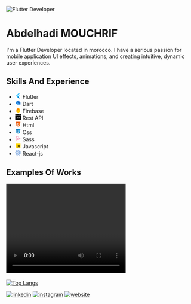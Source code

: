 ![Flutter Developer](https://media-exp1.licdn.com/dms/image/C4D16AQGHsDw12bZNtA/profile-displaybackgroundimage-shrink_200_800/0/1627756153947?e=1657152000&v=beta&t=Ugk86X5THzHyXAT9blPOXnv5pBwXFqOeee5cwPTKIL4)

# Abdelhadi MOUCHRIF

I'm a Flutter Developer located in morocco. I have a serious passion for mobile application UI effects, animations, and creating intuitive, dynamic user experiences.

## Skills And Experience
<ul>
  <li><img src="flutter.png" height="16"/> Flutter</li>
  <li><img src="dart.png" height="16"/> Dart</li>
  <li><img src="firebase.png" height="16"/> Firebase</li>
  <li><img src="api.png" height="16"/> Rest API</li>
  <li><img src="html.png" height="16"/> Html</li>
  <li><img src="css.png" height="16"/> Css</li>
  <li><img src="sass.png" height="16"/> Sass</li>
  <li><img src="javascript.png" height="16"/> Javascript</li>
  <li><img src="react.png" height="16"/> React-js</li>
</ul>

## Examples Of Works

<video width="320" height="240" controls>
  <source src="https://drive.google.com/file/d/1n98uhpCRRxxGVinDoLPZL47WOPMo11hU/view?usp=sharing" type="video/mp4">
Your browser does not support the video tag.
</video>

[![Top Langs](https://github-readme-stats.vercel.app/api/top-langs/?username=mouchrif)](https://github.com/anuraghazra/github-readme-stats)

[<img src='https://cdn.jsdelivr.net/npm/simple-icons@3.0.1/icons/linkedin.svg' alt='linkedin' height='24'>](https://www.linkedin.com/in/abdelhadimouchrif/)  [<img src='https://cdn.jsdelivr.net/npm/simple-icons@3.0.1/icons/instagram.svg' alt='instagram' height='24'>](https://www.instagram.com/i_love_flutter/)  [<img src='https://cdn.jsdelivr.net/npm/simple-icons@3.0.1/icons/icloud.svg' alt='website' height='24'>](https://amouchrif.netlify.app)  












